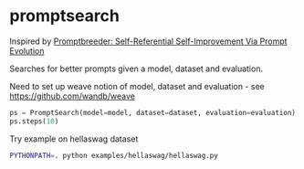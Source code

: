 # promptsearch

Inspired by [Promptbreeder: Self-Referential Self-Improvement Via Prompt Evolution](https://arxiv.org/abs/2309.16797)

Searches for better prompts given a model, dataset and evaluation.

Need to set up weave notion of model, dataset and evaluation - see https://github.com/wandb/weave

```python
ps = PromptSearch(model=model, dataset=dataset, evaluation=evaluation)
ps.steps(10)
```

Try example on hellaswag dataset
```bash
PYTHONPATH=. python examples/hellaswag/hellaswag.py
```
